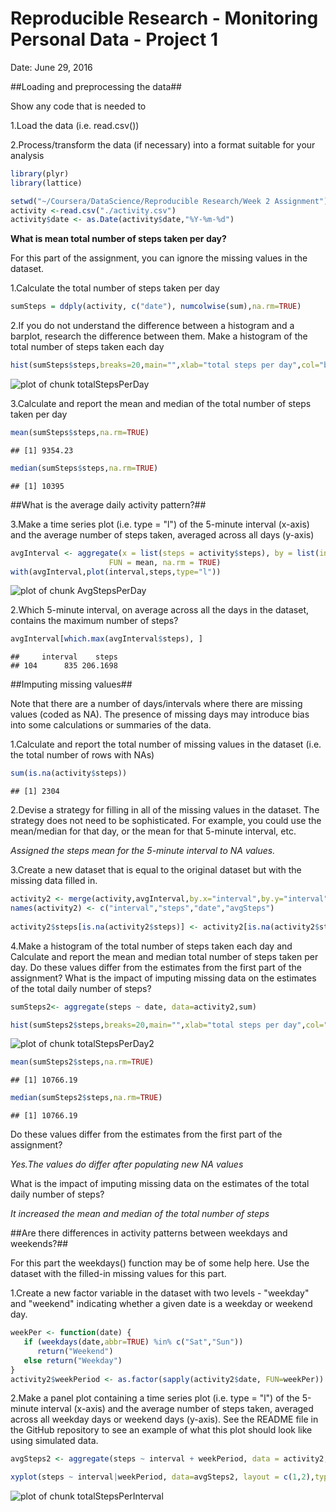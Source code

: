
Reproducible Research - Monitoring Personal Data - Project 1
==============================================================
Date: June 29, 2016



##Loading and preprocessing the data##

Show any code that is needed to

1.Load the data (i.e. read.csv())

2.Process/transform the data (if necessary) into a format suitable for your analysis

```r
library(plyr)
library(lattice)

setwd("~/Coursera/DataScience/Reproducible Research/Week 2 Assignment")
activity <-read.csv("./activity.csv")
activity$date <- as.Date(activity$date,"%Y-%m-%d")
```

**What is mean total number of steps taken per day?**

For this part of the assignment, you can ignore the missing values in the dataset.

1.Calculate the total number of steps taken per day

```r
sumSteps = ddply(activity, c("date"), numcolwise(sum),na.rm=TRUE)
```


2.If you do not understand the difference between a histogram and a barplot, research the difference between them. Make a histogram of the total number of steps taken each day

```r
hist(sumSteps$steps,breaks=20,main="",xlab="total steps per day",col="blue")
```

![plot of chunk totalStepsPerDay](figure/totalStepsPerDay-1.png)

3.Calculate and report the mean and median of the total number of steps taken per day

```r
mean(sumSteps$steps,na.rm=TRUE)
```

```
## [1] 9354.23
```

```r
median(sumSteps$steps,na.rm=TRUE)
```

```
## [1] 10395
```
##What is the average daily activity pattern?##

3.Make a time series plot (i.e. type = "l") of the 5-minute interval (x-axis) and the average number of steps taken, averaged across all days (y-axis)

```r
avgInterval <- aggregate(x = list(steps = activity$steps), by = list(interval = activity$interval), 
                      FUN = mean, na.rm = TRUE)
with(avgInterval,plot(interval,steps,type="l"))
```

![plot of chunk AvgStepsPerDay](figure/AvgStepsPerDay-1.png)

2.Which 5-minute interval, on average across all the days in the dataset, contains the maximum number of steps?

```r
avgInterval[which.max(avgInterval$steps), ]
```

```
##     interval    steps
## 104      835 206.1698
```

##Imputing missing values##

Note that there are a number of days/intervals where there are missing values (coded as NA). The presence of missing days may introduce bias into some calculations or summaries of the data.

1.Calculate and report the total number of missing values in the dataset (i.e. the total number of rows with NAs)

```r
sum(is.na(activity$steps))
```

```
## [1] 2304
```
2.Devise a strategy for filling in all of the missing values in the dataset. The strategy does not need to be sophisticated. For example, you could use the mean/median for that day, or the mean for that 5-minute interval, etc.

*Assigned the steps mean for the 5-minute interval to NA values.* 

3.Create a new dataset that is equal to the original dataset but with the missing data filled in.

```r
activity2 <- merge(activity,avgInterval,by.x="interval",by.y="interval")
names(activity2) <- c("interval","steps","date","avgSteps")
  
activity2$steps[is.na(activity2$steps)] <- activity2[is.na(activity2$steps),"avgSteps"]
```


4.Make a histogram of the total number of steps taken each day and Calculate and report the mean and median total number of steps taken per day. Do these values differ from the estimates from the first part of the assignment? What is the impact of imputing missing data on the estimates of the total daily number of steps?

```r
sumSteps2<- aggregate(steps ~ date, data=activity2,sum)

hist(sumSteps2$steps,breaks=20,main="",xlab="total steps per day",col="green")
```

![plot of chunk totalStepsPerDay2](figure/totalStepsPerDay2-1.png)

```r
mean(sumSteps2$steps,na.rm=TRUE)
```

```
## [1] 10766.19
```

```r
median(sumSteps2$steps,na.rm=TRUE)
```

```
## [1] 10766.19
```
Do these values differ from the estimates from the first part of the assignment? 

*Yes.The values do differ after populating new NA values*

What is the impact of imputing missing data on the estimates of the total daily number of steps?

*It increased the mean and median of the total number of steps*


##Are there differences in activity patterns between weekdays and weekends?##

For this part the weekdays() function may be of some help here. Use the dataset with the filled-in missing values for this part.

1.Create a new factor variable in the dataset with two levels - "weekday" and "weekend" indicating whether a given date is a weekday or weekend day.

```r
weekPer <- function(date) {
   if (weekdays(date,abbr=TRUE) %in% c("Sat","Sun"))
      return("Weekend")
   else return("Weekday")
}
activity2$weekPeriod <- as.factor(sapply(activity2$date, FUN=weekPer))
```


2.Make a panel plot containing a time series plot (i.e. type = "l") of the 5-minute interval (x-axis) and the average number of steps taken, averaged across all weekday days or weekend days (y-axis). See the README file in the GitHub repository to see an example of what this plot should look like using simulated data.

```r
avgSteps2 <- aggregate(steps ~ interval + weekPeriod, data = activity2, mean)

xyplot(steps ~ interval|weekPeriod, data=avgSteps2, layout = c(1,2),type="l")
```

![plot of chunk totalStepsPerInterval](figure/totalStepsPerInterval-1.png)

